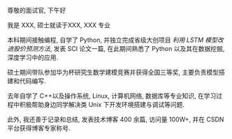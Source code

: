 尊敬的面试官, 下午好

我是 XXX, 硕士就读于XXX, XXX 专业

本科期间接触编程, 自学了 Python, 并独立完成省级大创项目 *利用 LSTM 模型改进股价预测方法*, 发表 SCI 论文一篇, 在此期间熟悉了 Python 以及其在数据挖掘,深度学习中的应用. 

硕士期间带队参加华为杯研究生数学建模竞赛并获得全国三等奖, 主要负责模型搭建和代码编写. 

去年自学了 C++以及操作系统, Linux, 计算机网络, 数据库等专业知识, 在学习过程中积极帮助身边同学解决类 Unix 下开发环境搭建与调试等问题. 

此外, 我还善于记录和总结, 发表技术博客 400 余篇, 访问量 100W+,  并在 CSDN 平台获得博客专家称号. 